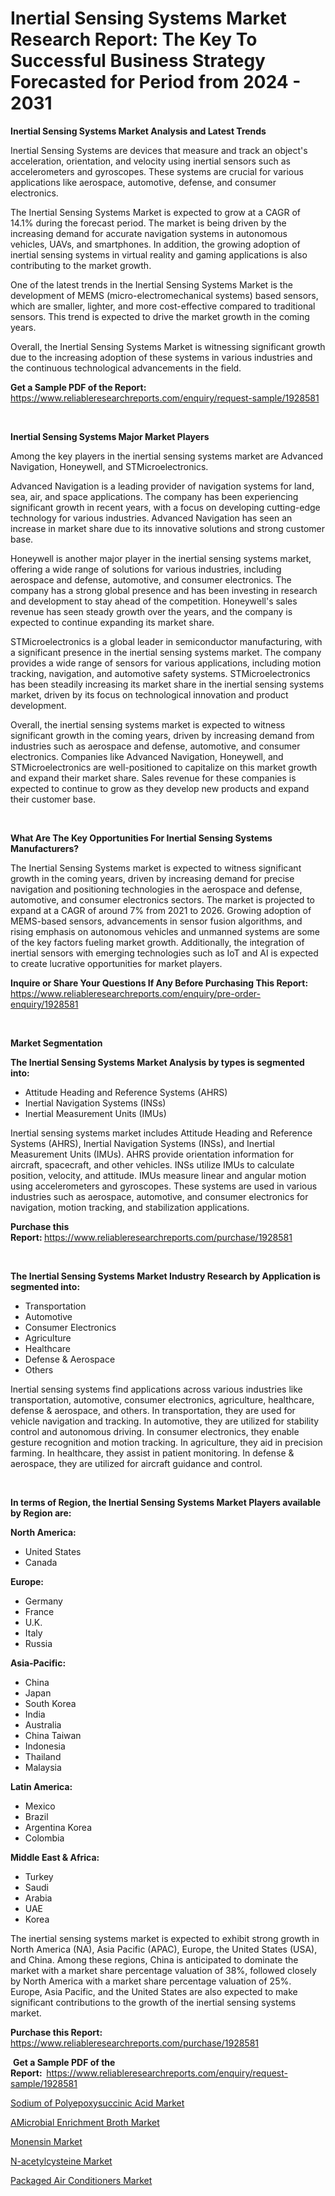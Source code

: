 <p><h1>Inertial Sensing Systems Market Research Report: The Key To Successful Business Strategy Forecasted for Period from 2024 - 2031</h1></p><p><strong>Inertial Sensing Systems Market Analysis and Latest Trends</strong></p>
<p><p>Inertial Sensing Systems are devices that measure and track an object's acceleration, orientation, and velocity using inertial sensors such as accelerometers and gyroscopes. These systems are crucial for various applications like aerospace, automotive, defense, and consumer electronics.</p><p>The Inertial Sensing Systems Market is expected to grow at a CAGR of 14.1% during the forecast period. The market is being driven by the increasing demand for accurate navigation systems in autonomous vehicles, UAVs, and smartphones. In addition, the growing adoption of inertial sensing systems in virtual reality and gaming applications is also contributing to the market growth.</p><p>One of the latest trends in the Inertial Sensing Systems Market is the development of MEMS (micro-electromechanical systems) based sensors, which are smaller, lighter, and more cost-effective compared to traditional sensors. This trend is expected to drive the market growth in the coming years.</p><p>Overall, the Inertial Sensing Systems Market is witnessing significant growth due to the increasing adoption of these systems in various industries and the continuous technological advancements in the field.</p></p>
<p><strong>Get a Sample PDF of the Report:&nbsp;</strong> <a href="https://www.reliableresearchreports.com/enquiry/request-sample/1928581">https://www.reliableresearchreports.com/enquiry/request-sample/1928581</a></p>
<p>&nbsp;</p>
<p><strong>Inertial Sensing Systems Major Market Players</strong></p>
<p><p>Among the key players in the inertial sensing systems market are Advanced Navigation, Honeywell, and STMicroelectronics.</p><p>Advanced Navigation is a leading provider of navigation systems for land, sea, air, and space applications. The company has been experiencing significant growth in recent years, with a focus on developing cutting-edge technology for various industries. Advanced Navigation has seen an increase in market share due to its innovative solutions and strong customer base.</p><p>Honeywell is another major player in the inertial sensing systems market, offering a wide range of solutions for various industries, including aerospace and defense, automotive, and consumer electronics. The company has a strong global presence and has been investing in research and development to stay ahead of the competition. Honeywell's sales revenue has seen steady growth over the years, and the company is expected to continue expanding its market share.</p><p>STMicroelectronics is a global leader in semiconductor manufacturing, with a significant presence in the inertial sensing systems market. The company provides a wide range of sensors for various applications, including motion tracking, navigation, and automotive safety systems. STMicroelectronics has been steadily increasing its market share in the inertial sensing systems market, driven by its focus on technological innovation and product development.</p><p>Overall, the inertial sensing systems market is expected to witness significant growth in the coming years, driven by increasing demand from industries such as aerospace and defense, automotive, and consumer electronics. Companies like Advanced Navigation, Honeywell, and STMicroelectronics are well-positioned to capitalize on this market growth and expand their market share. Sales revenue for these companies is expected to continue to grow as they develop new products and expand their customer base.</p></p>
<p>&nbsp;</p>
<p><strong>What Are The Key Opportunities For Inertial Sensing Systems Manufacturers?</strong></p>
<p><p>The Inertial Sensing Systems market is expected to witness significant growth in the coming years, driven by increasing demand for precise navigation and positioning technologies in the aerospace and defense, automotive, and consumer electronics sectors. The market is projected to expand at a CAGR of around 7% from 2021 to 2026. Growing adoption of MEMS-based sensors, advancements in sensor fusion algorithms, and rising emphasis on autonomous vehicles and unmanned systems are some of the key factors fueling market growth. Additionally, the integration of inertial sensors with emerging technologies such as IoT and AI is expected to create lucrative opportunities for market players.</p></p>
<p><strong>Inquire or Share Your Questions If Any Before Purchasing This Report:</strong> <a href="https://www.reliableresearchreports.com/enquiry/pre-order-enquiry/1928581">https://www.reliableresearchreports.com/enquiry/pre-order-enquiry/1928581</a></p>
<p>&nbsp;</p>
<p><strong>Market Segmentation</strong></p>
<p><strong>The Inertial Sensing Systems Market Analysis by types is segmented into:</strong></p>
<p><ul><li>Attitude Heading and Reference Systems (AHRS)</li><li>Inertial Navigation Systems (INSs)</li><li>Inertial Measurement Units (IMUs)</li></ul></p>
<p><p>Inertial sensing systems market includes Attitude Heading and Reference Systems (AHRS), Inertial Navigation Systems (INSs), and Inertial Measurement Units (IMUs). AHRS provide orientation information for aircraft, spacecraft, and other vehicles. INSs utilize IMUs to calculate position, velocity, and attitude. IMUs measure linear and angular motion using accelerometers and gyroscopes. These systems are used in various industries such as aerospace, automotive, and consumer electronics for navigation, motion tracking, and stabilization applications.</p></p>
<p><strong>Purchase this Report:&nbsp;</strong><a href="https://www.reliableresearchreports.com/purchase/1928581">https://www.reliableresearchreports.com/purchase/1928581</a></p>
<p>&nbsp;</p>
<p><strong>The Inertial Sensing Systems Market Industry Research by Application is segmented into:</strong></p>
<p><ul><li>Transportation</li><li>Automotive</li><li>Consumer Electronics</li><li>Agriculture</li><li>Healthcare</li><li>Defense & Aerospace</li><li>Others</li></ul></p>
<p><p>Inertial sensing systems find applications across various industries like transportation, automotive, consumer electronics, agriculture, healthcare, defense & aerospace, and others. In transportation, they are used for vehicle navigation and tracking. In automotive, they are utilized for stability control and autonomous driving. In consumer electronics, they enable gesture recognition and motion tracking. In agriculture, they aid in precision farming. In healthcare, they assist in patient monitoring. In defense & aerospace, they are utilized for aircraft guidance and control.</p></p>
<p>&nbsp;</p>
<p><strong>In terms of Region, the Inertial Sensing Systems Market Players available by Region are:</strong></p>
<p>
    <p> <strong> North America: </strong>
        <ul>
            <li>United States</li>
            <li>Canada</li>
        </ul>
        </p> 
    <p> <strong> Europe: </strong>
        <ul>
            <li>Germany</li>
            <li>France</li>
            <li>U.K.</li>
            <li>Italy</li>
            <li>Russia</li>
        </ul>
        </p> 
    <p> <strong> Asia-Pacific: </strong>
        <ul>
            <li>China</li>
            <li>Japan</li>
            <li>South Korea</li>
            <li>India</li>
            <li>Australia</li>
            <li>China Taiwan</li>
            <li>Indonesia</li>
            <li>Thailand</li>
            <li>Malaysia</li>
        </ul>
        </p> 
    <p> <strong> Latin America: </strong>
        <ul>
            <li>Mexico</li>
            <li>Brazil</li>
            <li>Argentina Korea</li>
            <li>Colombia</li>
        </ul>
        </p> 
    <p> <strong> Middle East & Africa: </strong>
        <ul>
            <li>Turkey</li>
            <li>Saudi</li>
            <li>Arabia</li>
            <li>UAE</li>
            <li>Korea</li>
        </ul>
    </p>
    </p>
<p><p>The inertial sensing systems market is expected to exhibit strong growth in North America (NA), Asia Pacific (APAC), Europe, the United States (USA), and China. Among these regions, China is anticipated to dominate the market with a market share percentage valuation of 38%, followed closely by North America with a market share percentage valuation of 25%. Europe, Asia Pacific, and the United States are also expected to make significant contributions to the growth of the inertial sensing systems market.</p></p>
<p><strong>Purchase this Report: </strong><a href="https://www.reliableresearchreports.com/purchase/1928581">https://www.reliableresearchreports.com/purchase/1928581</a></p>
<p>&nbsp;<strong>Get a Sample PDF of the Report:&nbsp;&nbsp;</strong><a href="https://www.reliableresearchreports.com/enquiry/request-sample/1928581">https://www.reliableresearchreports.com/enquiry/request-sample/1928581</a></p>
<p><strong></strong></p>
<p><p><a href="https://eight-handstand-8fb.notion.site/Sodium-of-Polyepoxysuccinic-Acid-Market-Research-Report-Forecasted-for-Period-from-2024-2031-by-M-86d1414c4e624bdbae78b029d0910569">Sodium of Polyepoxysuccinic Acid Market</a></p><p><a href="https://skillful-vermicelli-b89.notion.site/AMicrobial-Enrichment-Broth-Market-Research-Report-Forecasted-for-Period-from-2024-2031-by-Market-3158c97f49f2472f822a8cbb86bb1979">AMicrobial Enrichment Broth Market</a></p><p><a href="https://view.publitas.com/reportprime-1/monensin-market-size-and-examines-its-market-scope-with-a-primary-focus-on-growth-opportunities-and-forecasted-trends-spanning-from-2024-to-2031/">Monensin Market</a></p><p><a href="https://simplistic-meeting-7ee.notion.site/N-acetylcysteine-Market-Offers-Provide-Insightful-Data-for-the-Time-Period-from-2024-to-2031-and-als-a77f43e1b395419384e1938568ada750">N-acetylcysteine Market</a></p><p><a href="https://view.publitas.com/reportprime-1/packaged-air-conditioners-market-insights-market-players-and-forecast-till-2031/">Packaged Air Conditioners Market</a></p></p>